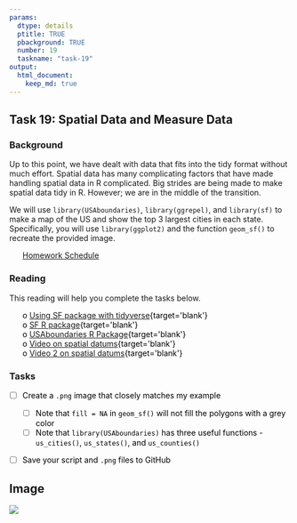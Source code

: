 ```yaml
---
params:
  dtype: details
  ptitle: TRUE
  pbackground: TRUE
  number: 19
  taskname: "task-19"
output:
  html_document:
    keep_md: true
---
```







## Task 19: Spatial Data and Measure Data 
### Background 

Up to this point, we have dealt with data that fits into the tidy format without much effort.  Spatial data has many complicating factors that have made handling spatial data in R complicated.  Big strides are being made to make spatial data tidy in R.  However; we are in the middle of the transition.

We will use `library(USAboundaries)`, `library(ggrepel)`, and `library(sf)` to make a map of the US and show the top 3 largest cities in each state. Specifically, you will use `library(ggplot2)` and the function `geom_sf()` to recreate the provided image.

 * [Homework Schedule](../homework_schedule.html)




<style>
ul {
   color: black;
   list-style-type: none;
   list-style-position: outside;

}

</style>


### Reading

This reading will help you complete the tasks below.

* o [Using SF package with tidyverse](https://byuistats.github.io/M335/spatial_reading.html){target='blank'}
* o [SF R package](https://r-spatial.github.io/sf/){target='blank'}
* o [USAboundaries R Package](https://github.com/ropensci/USAboundaries){target='blank'}
* o [Video on spatial datums](https://www.youtube.com/watch?v=xKGlMp__jog){target='blank'}
* o [Video 2 on spatial datums](https://www.youtube.com/watch?v=kXTHaMY3cVk){target='blank'}


### Tasks


* [ ] Create a `.png` image that closely matches my example
    * [ ] Note that `fill = NA` in `geom_sf()` will not fill the polygons with a grey color
    * [ ] Note that `library(USAboundaries)` has three useful functions - `us_cities()`, `us_states()`, and `us_counties()`
* [ ] Save your script and `.png` files to GitHub


## Image

![](../images/citymap.png)
